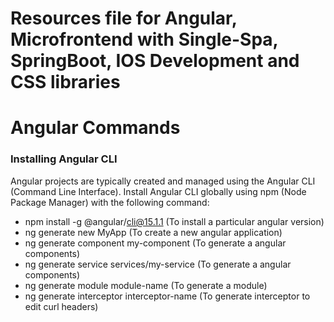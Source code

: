 # Resources file for Angular, Microfrontend with Single-Spa, SpringBoot, IOS Development and CSS libraries 

# Angular Commands

### Installing Angular CLI

Angular projects are typically created and managed using the Angular CLI (Command Line Interface). Install Angular CLI globally using npm (Node Package Manager) with the following command:

- npm install -g @angular/cli@15.1.1 (To install a particular angular version)
- ng generate new MyApp (To create a new angular application)
- ng generate component my-component (To generate a angular components)
- ng generate service services/my-service (To generate a angular components)
- ng generate module module-name (To generate a module)
- ng generate interceptor interceptor-name (To generate interceptor to edit curl headers)


